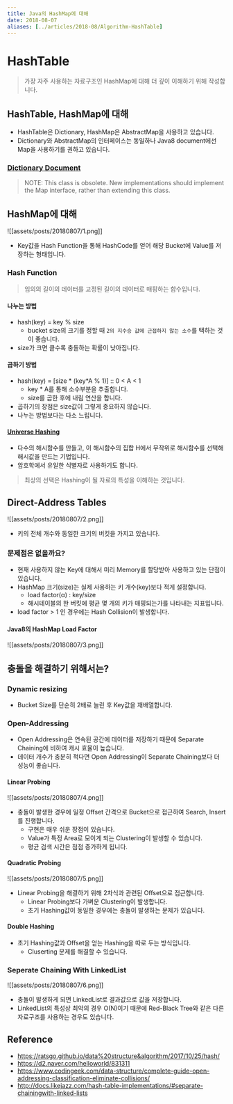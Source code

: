 ```yaml
---
title: Java의 HashMap에 대해
date: 2018-08-07
aliases: [../articles/2018-08/Algorithm-HashTable]
---
```

# HashTable
> 가장 자주 사용하는 자료구조인 HashMap에 대해 더 깊이 이해하기 위해 작성합니다.

## HashTable, HashMap에 대해
- HashTable은 Dictionary, HashMap은 AbstractMap을 사용하고 있습니다.
- Dictionary와 AbstractMap의 인터페이스는 동일하나 Java8 document에선 Map을 사용하기를 권하고 있습니다.

### [Dictionary Document](https://docs.oracle.com/javase/8/docs/api/java/util/Dictionary.html)
> NOTE: This class is obsolete. New implementations should implement the Map interface, rather than extending this class.



## HashMap에 대해
![[assets/posts/20180807/1.png]]

- Key값을 Hash Function을 통해 HashCode를 얻어 해당 Bucket에 Value를 저장하는 형태입니다.

### Hash Function
> 임의의 길이의 데이터를 고정된 길이의 데이터로 매핑하는 함수입니다.

#### 나누는 방법
- hash(key) = key % size
  - bucket size의 크기를 정할 때 `2의 지수승 값에 근접하지 않는 소수`를 택하는 것이 좋습니다.
- size가 크면 클수록 충돌하는 확률이 낮아집니다.

#### 곱하기 방법
- hash(key) = [size * (key*A % 1)] :: 0 < A < 1
  - key * A를 통해 소수부분을 추출합니다.
  - size를 곱한 후에 내림 연산을 합니다.
- 곱하기의 장점은 size값이 그렇게 중요하지 않습니다.
- 나누는 방법보다는 다소 느립니다.

#### [Universe Hashing](https://ko.wikipedia.org/wiki/%EC%9C%A0%EB%8B%88%EB%B2%84%EC%84%A4_%ED%95%B4%EC%8B%B1)
- 다수의 해시함수를 만들고, 이 해시함수의 집합 H에서 무작위로 해시함수를 선택해 해시값을 만드는 기법입니다.
- 암호학에서 유일한 식별자로 사용하기도 합니다.

> 최상의 선택은 Hashing이 될 자료의 특성을 이해하는 것입니다.

## Direct-Address Tables
![[assets/posts/20180807/2.png]]
- 키의 전체 개수와 동일한 크기의 버킷을 가지고 있습니다.

### 문제점은 없을까요?
- 현재 사용하지 않는 Key에 대해서 미리 Memory를 할당받아 사용하고 있는 단점이 있습니다.
- HashMap 크기(size)는 실제 사용하는 키 개수(key)보다 적게 설정합니다.
  - load factor(α) : key/size
  - 해시테이블의 한 버킷에 평균 몇 개의 키가 매핑되는가를 나타내는 지표입니다.
- load factor > 1 인 경우에는 Hash Collision이 발생합니다.

#### Java8의 HashMap Load Factor
![[assets/posts/20180807/3.png]]

## 충돌을 해결하기 위해서는?
### Dynamic resizing
- Bucket Size를 단순히 2배로 늘린 후 Key값을 재배열합니다.

### Open-Addressing
- Open Addressing은 연속된 공간에 데이터를 저장하기 때문에 Separate Chaining에 비하여 캐시 효율이 높습니다.
- 데이터 개수가 충분히 적다면 Open Addressing이 Separate Chaining보다 더 성능이 좋습니다.

#### Linear Probing
![[assets/posts/20180807/4.png]]
- 충돌이 발생한 경우에 일정 Offset 간격으로 Bucket으로 접근하여 Search, Insert를 진행합니다.
  - 구현은 매우 쉬운 장점이 있습니다.
  - Value가 특정 Area로 모이게 되는 Clustering이 발생할 수 있습니다.
  - 평균 검색 시간은 점점 증가하게 됩니다.

#### Quadratic Probing
![[assets/posts/20180807/5.png]]
- Linear Probing을 해결하기 위해 2차식과 관련된 Offset으로 접근합니다.
  - Linear Probing보다 가벼운 Clustering이 발생합니다.
  - 초기 Hashing값이 동일한 경우에는 충돌이 발생하는 문제가 있습니다.

#### Double Hashing
- 초기 Hashing값과 Offset을 얻는 Hashing을 따로 두는 방식입니다.
  - Cluserting 문제를 해결할 수 있습니다.

### Seperate Chaining With LinkedList
![[assets/posts/20180807/6.png]]
- 충돌이 발생하게 되면 LinkedList로 결과값으로 값을 저장합니다.
- LinkedList의 특성상 최악의 경우 O(N)이기 때문에 Red-Black Tree와 같은 다른 자료구조를 사용하는 경우도 있습니다.

## Reference
- <https://ratsgo.github.io/data%20structure&algorithm/2017/10/25/hash/>
- <https://d2.naver.com/helloworld/831311>
- <https://www.codingeek.com/data-structure/complete-guide-open-addressing-classification-eliminate-collisions/>
- <http://docs.likejazz.com/hash-table-implementations/#separate-chainingwith-linked-lists>
